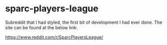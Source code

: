 # sparc-players-league

Subreddit that I had styled, the first bit of development I had ever done. The site can be found at the below link:

https://www.reddit.com/r/SparcPlayersLeague/
